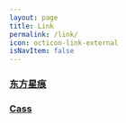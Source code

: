 ```yaml
---
layout: page
title: Link
permalink: /link/
icon: octicon-link-external
isNavItem: false
---
```


### [东方星痕](http://www.lxy520.net/)

### [Cass](http://cassite.net/)